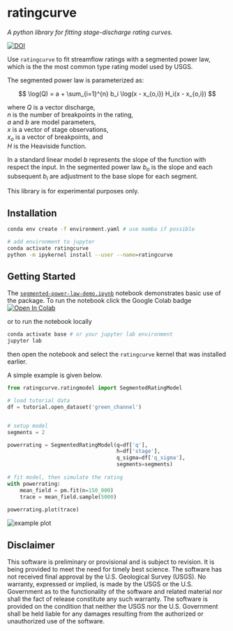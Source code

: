 # ratingcurve
*A python library for fitting stage-discharge rating curves.*

[![DOI](https://zenodo.org/badge/484096335.svg)](https://zenodo.org/badge/latestdoi/484096335)

Use `ratingcurve` to fit streamflow ratings with a segmented power law,
which is the the most common type rating model used by USGS.

The segmented power law is parameterized as:

$$
    \log(Q) = a + \sum_{i=1}^{n} b_i \log(x - x_{o,i}) H_i(x - x_{o,i})
$$

where
$Q$ is a vector discharge, \
$n$ is the number of breakpoints in the rating, \
$a$ and $b$ are model parameters, \
$x$ is a vector of stage observations, \
$x_o$ is a vector of breakpoints, and \
$H$ is the Heaviside function. 

In a standard linear model $b$ represents the slope of the function with respect the input.
In the segmented power law $b_o$ is the slope and each subsequent $b_i$ are adjustment to the base slope for each segment.

This library is for experimental purposes only.

## Installation

```sh
conda env create -f environment.yaml # use mamba if possible

# add environment to jupyter
conda activate ratingcurve
python -m ipykernel install --user --name=ratingcurve
```

## Getting Started
The [`segmented-power-law-demo.ipynb`](https://github.com/thodson-usgs/ratingcurve/blob/main/notebooks/segmented-power-law-demo.ipynb)
notebook demonstrates basic use of the package.
To run the notebook click the Google Colab badge \
[![Open In Colab](https://colab.research.google.com/assets/colab-badge.svg)](https://colab.research.google.com/github/thodson-usgs/ratingcurve/blob/master/notebooks/segmented-power-law-demo.ipynb)

or to run the notebook locally
```sh
conda activate base # or your jupyter lab environment
jupyter lab
```
then open the notebook and select the `ratingcurve` kernel that was installed earlier.

A simple example is given below.

```python
from ratingcurve.ratingmodel import SegmentedRatingModel

# load tutorial data
df = tutorial.open_dataset('green_channel')


# setup model
segments = 2

powerrating = SegmentedRatingModel(q=df['q'],
                                   h=df['stage'], 
                                   q_sigma=df['q_sigma'],
                                   segments=segments)
                                   
# fit model, then simulate the rating
with powerrating:
    mean_field = pm.fit(n=150_000)
    trace = mean_field.sample(5000)
    
powerrating.plot(trace)
```
![example plot](https://github.com/thodson-usgs/ratingcurve/blob/main/paper/green_example.png?raw=true)


## Disclaimer

This software is preliminary or provisional and is subject to revision. 
It is being provided to meet the need for timely best science. 
The software has not received final approval by the U.S. Geological Survey (USGS). 
No warranty, expressed or implied, is made by the USGS or the U.S. Government as to the 
functionality of the software and related material nor shall the fact of release constitute any such warranty. 
The software is provided on the condition that neither the USGS nor the U.S. Government shall be held liable
for any damages resulting from the authorized or unauthorized use of the software.
